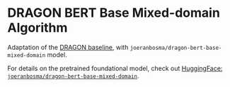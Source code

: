 # DRAGON BERT Base Mixed-domain Algorithm

Adaptation of the [DRAGON baseline](https://github.com/DIAGNijmegen/dragon_baseline), with `joeranbosma/dragon-bert-base-mixed-domain` model. 

For details on the pretrained foundational model, check out [HuggingFace: `joeranbosma/dragon-bert-base-mixed-domain`](https://huggingface.co/joeranbosma/dragon-bert-base-mixed-domain).
